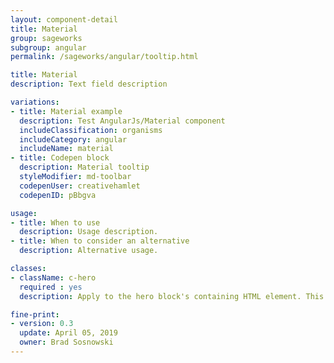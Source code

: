 ```yaml
---
layout: component-detail
title: Material
group: sageworks
subgroup: angular
permalink: /sageworks/angular/tooltip.html

title: Material
description: Text field description

variations:
- title: Material example
  description: Test AngularJs/Material component
  includeClassification: organisms
  includeCategory: angular
  includeName: material
- title: Codepen block
  description: Material tooltip
  styleModifier: md-toolbar
  codepenUser: creativehamlet
  codepenID: pBbgva

usage:
- title: When to use
  description: Usage description.
- title: When to consider an alternative
  description: Alternative usage.

classes:
- className: c-hero
  required : yes
  description: Apply to the hero block's containing HTML element. This class sets up the background-image handling and text color for the unit. The `c-hero` element should have just one immediate child, the `c-hero__body` element. Note, too, that the unit's hero image should be applied as a background image to this `c-hero` element.

fine-print:
- version: 0.3
  update: April 05, 2019
  owner: Brad Sosnowski
---
```

